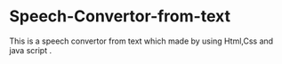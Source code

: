 # Speech-Convertor-from-text
This is a speech convertor from text which made by using Html,Css and java script .
